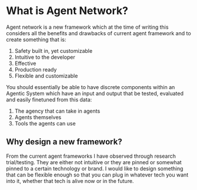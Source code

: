 # What is Agent Network?

Agent network is a new framework which at the time of writing this considers all the benefits and drawbacks of current agent framework and to create something that is:

1. Safety built in, yet customizable
2. Intuitive to the developer
3. Effective
4. Production ready
5. Flexible and customizable

You should essentially be able to have discrete components within an Agentic System which have an input and output that be tested, evaluated and easily finetuned from this data:

1. The agency that can take in agents
2. Agents themselves
3. Tools the agents can use

## Why design a new framework?

From the current agent frameworks I have observed through research trial/testing. They are either not intuitive or they are pinned or somewhat pinned to a certain technology or brand. I would like to design something that can be flexible enough so that you can plug in whatever tech you want into it, whether that tech is alive now or in the future.
